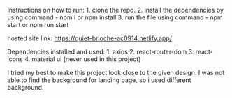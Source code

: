 Instructions on how to run:
    1. clone the repo.
    2. install the dependencies by using command - npm i or npm install
    3. run the file using command - npm start or npm run start

hosted site link: https://quiet-brioche-ac0914.netlify.app/

Dependencies installed and used:
    1. axios
    2. react-router-dom
    3. react-icons
    4. material ui (never used in this project)

I tried my best to make this project look close to the given design. I was not 
able to find the background for landing page, so i used different background.

